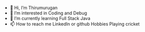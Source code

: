 - 👋 Hi, I’m Thirumurugan 
- 👀 I’m interested in  Coding and Debug
- 🌱 I’m currently learning  Full Stack Java
- 📫 How to reach me LinkedIn or github
Hobbies Playing cricket 
<!---
thirurk2005/thirurk2005 is a ✨ special ✨ repository because its `README.md` (this file) appears on your GitHub profile.
You can click the Preview link to take a look at your changes.
--->
